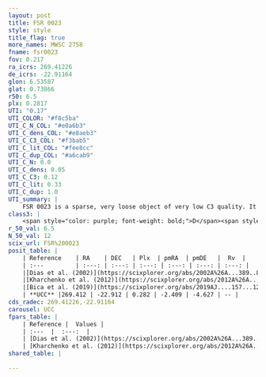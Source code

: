 ```yaml
---
layout: post
title: FSR 0023
style: style
title_flag: true
more_names: MWSC 2758
fname: fsr0023
fov: 0.217
ra_icrs: 269.41226
de_icrs: -22.91164
glon: 6.53587
glat: 0.73866
r50: 6.5
plx: 0.2817
UTI: "0.17"
UTI_COLOR: "#f8c5ba"
UTI_C_N_COL: "#e0a6b3"
UTI_C_dens_COL: "#e8aeb3"
UTI_C_C3_COL: "#f3bab5"
UTI_C_lit_COL: "#fee8cc"
UTI_C_dup_COL: "#a6cab9"
UTI_C_N: 0.0
UTI_C_dens: 0.05
UTI_C_C3: 0.12
UTI_C_lit: 0.33
UTI_C_dup: 1.0
UTI_summary: |
    FSR 0023 is a sparse, very loose object of very low C3 quality. It is poorly studied in the literature, with no articles listed in the last 6 years.<br><br><span style="color: #99180f; font-weight: bold;">Warning: </span>contains less than 25 stars with <i>P>0.5</i> estimated.
class3: |
    <span style="color: purple; font-weight: bold;">D</span><span style="color: red; font-weight: bold;">C</span>
r_50_val: 6.5
N_50_val: 12
scix_url: FSR%200023
posit_table: |
    | Reference    | RA    | DEC   | Plx  | pmRA  | pmDE   |  Rv  |
    | :---         | :---: | :---: | :---: | :---: | :---: | :---: |
    |[Dias et al. (2002)](https://scixplorer.org/abs/2002A%26A...389..871D) | 269.396 | -22.876 | -- | 0.57 | -4.04 | -- |
    |[Kharchenko et al. (2012)](https://scixplorer.org/abs/2012A%26A...543A.156K) | 269.408 | -22.865 | -- | 0.57 | -4.04 | -- |
    |[Bica et al. (2019)](https://scixplorer.org/abs/2019AJ....157...12B) | 269.396 | -22.88 | -- | -- | -- | -- |
    | **UCC** |269.412 | -22.912 | 0.282 | -2.409 | -4.627 | -- | 
cds_radec: 269.41226,-22.91164
carousel: UCC
fpars_table: |
    | Reference |  Values |
    | :---  |  :---:  |
    | [Dias et al. (2002)](https://scixplorer.org/abs/2002A%26A...389..871D) | `E(B-V)=1.499, Dist=2418.0, Age=8.7` |
    | [Kharchenko et al. (2012)](https://scixplorer.org/abs/2012A%26A...543A.156K) | `e_bv=1.499, distance=2418, log_age=8.7` |
shared_table: |
    
---
```

